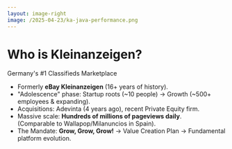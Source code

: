 ```yaml
---
layout: image-right
image: /2025-04-23/ka-java-performance.png
---
```


# Who is Kleinanzeigen?

<div class="text-base max-w-xl mx-auto space-y-3">
  <div class="font-bold text-lg">Germany's #1 Classifieds Marketplace</div>
  <ul class="list-disc list-inside">
    <li>Formerly <strong>eBay Kleinanzeigen</strong> (16+ years of history).</li>
    <li>"Adolescence" phase: Startup roots (~10 people) → Growth (~500+ employees & expanding).</li>
    <li>Acquisitions: Adevinta (4 years ago), recent Private Equity firm.</li>
    <li>Massive scale: <strong>Hundreds of millions of pageviews daily</strong>.<br/>(Comparable to Wallapop/Milanuncios in Spain).</li>
    <li>The Mandate: <strong>Grow, Grow, Grow!</strong> → Value Creation Plan → Fundamental platform evolution.</li>
  </ul>
</div>
